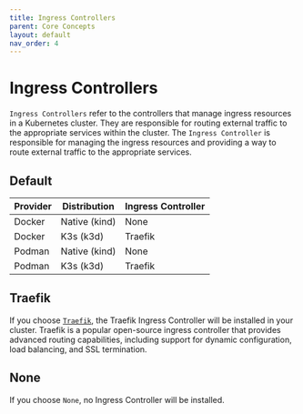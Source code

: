```yaml
---
title: Ingress Controllers
parent: Core Concepts
layout: default
nav_order: 4
---
```


# Ingress Controllers

`Ingress Controllers` refer to the controllers that manage ingress resources in a Kubernetes cluster. They are responsible for routing external traffic to the appropriate services within the cluster. The `Ingress Controller` is responsible for managing the ingress resources and providing a way to route external traffic to the appropriate services.

## Default

| Provider | Distribution  | Ingress Controller |
| -------- | ------------- | ------------------ |
| Docker   | Native (kind) | None               |
| Docker   | K3s (k3d)     | Traefik            |
| Podman   | Native (kind) | None               |
| Podman   | K3s (k3d)     | Traefik            |

## Traefik

If you choose [`Traefik`](https://github.com/traefik/traefik-helm-chart), the Traefik Ingress Controller will be installed in your cluster. Traefik is a popular open-source ingress controller that provides advanced routing capabilities, including support for dynamic configuration, load balancing, and SSL termination.

## None

If you choose `None`, no Ingress Controller will be installed.
